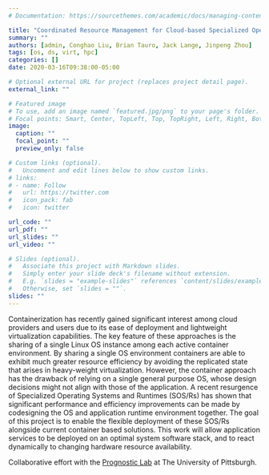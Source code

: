```yaml
---
# Documentation: https://sourcethemes.com/academic/docs/managing-content/

title: "Coordinated Resource Management for Cloud-based Specialized Operating Systems"
summary: ""
authors: [admin, Conghao Liu, Brian Tauro, Jack Lange, Jinpeng Zhou]
tags: [os, ds, virt, hpc]
categories: []
date: 2020-03-16T09:38:00-05:00

# Optional external URL for project (replaces project detail page).
external_link: ""

# Featured image
# To use, add an image named `featured.jpg/png` to your page's folder.
# Focal points: Smart, Center, TopLeft, Top, TopRight, Left, Right, BottomLeft, Bottom, BottomRight.
image:
  caption: ""
  focal_point: ""
  preview_only: false

# Custom links (optional).
#   Uncomment and edit lines below to show custom links.
# links:
# - name: Follow
#   url: https://twitter.com
#   icon_pack: fab
#   icon: twitter

url_code: ""
url_pdf: ""
url_slides: ""
url_video: ""

# Slides (optional).
#   Associate this project with Markdown slides.
#   Simply enter your slide deck's filename without extension.
#   E.g. `slides = "example-slides"` references `content/slides/example-slides.md`.
#   Otherwise, set `slides = ""`.
slides: ""
---
```


Containerization has recently gained significant interest among cloud providers
and users due to its ease of deployment and lightweight virtualization
capabilities. The key feature of these approaches is the sharing of a single
Linux OS instance among each active container environment. By sharing a single
OS environment containers are able to exhibit much greater resource efficiency
by avoiding the replicated state that arises in heavy-weight virtualization.
However, the container approach has the drawback of relying on a single general
purpose OS, whose design decisions might not align with those of the
application. A recent resurgence of Specialized Operating Systems and Runtimes
(SOS/Rs) has shown that significant performance and efficiency improvements can
be made by codesigning the OS and application runtime environment together. The
goal of this project is to enable the flexible deployment of these SOS/Rs
alongside current container based solutions. This work will allow application
services to be deployed on an optimal system software stack, and to react
dynamically to changing hardware resource availability.

Collaborative effort with the [Prognostic Lab](http://www.prognosticlab.org/) at The University of
Pittsburgh.


